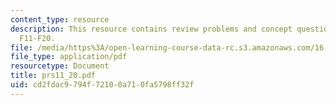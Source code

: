 ```yaml
---
content_type: resource
description: This resource contains review problems and concept questions from lectures
  F11-F20.
file: /media/https%3A/open-learning-course-data-rc.s3.amazonaws.com/16-01-unified-engineering-i-ii-iii-iv-fall-2005-spring-2006/cd2fdac9794f72100a710fa5798ff32f_prs11_20.pdf
file_type: application/pdf
resourcetype: Document
title: prs11_20.pdf
uid: cd2fdac9-794f-7210-0a71-0fa5798ff32f
---
```

